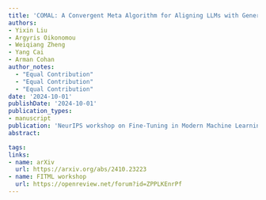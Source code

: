 ```yaml
---
title: 'COMAL: A Convergent Meta Algorithm for Aligning LLMs with General Preferences'
authors:
- Yixin Liu
- Argyris Oikonomou
- Weiqiang Zheng
- Yang Cai
- Arman Cohan
author_notes:
  - "Equal Contribution"
  - "Equal Contribution"
  - "Equal Contribution"
date: '2024-10-01'
publishDate: '2024-10-01'
publication_types:
- manuscript
publication: 'NeurIPS workshop on Fine-Tuning in Modern Machine Learning: Principles and Scalability (FITML). <span style="color:green">Selected for Oral Presentation</span>'
abstract: 

tags:
links:
- name: arXiv
  url: https://arxiv.org/abs/2410.23223
- name: FITML workshop
  url: https://openreview.net/forum?id=ZPPLKEnrPf
---
```

